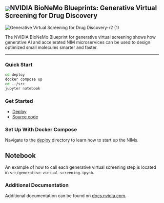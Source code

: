 <h2><img align="center" src="https://github.com/NVIDIA-BioNeMo-blueprints/generative-virtual-screening/blob/main/nvidia-logo.png?raw=true">NVIDIA BioNeMo Blueprints: Generative Virtual Screening for Drug Discovery</h2>

![Generative Virtual Screening for Drug Discovery-r2 (1)](https://github.com/user-attachments/assets/dbb1795a-7e3f-4363-9b20-4bc4d67d04bb)

The NVIDIA BioNeMo Blueprint for generative virtual screening shows how generative AI and accelerated NIM microservices can be used to design optimized small molecules smarter and faster.

<hr>

### Quick Start

```bash
cd deploy
docker compose up
cd ../src
jupyter notebook
```

### Get Started

* [Deploy](deploy/)
* [Source code](src/)

### Set Up With Docker Compose

Navigate to the [deploy](deploy/) directory to learn how to start up the NIMs.

## Notebook

An example of how to call each generative virtual screening step is located in `src/generative-virtual-screening.ipynb`.

### Additional Documentation

Additional documentation can be found on [docs.nvidia.com](https://nim-docs-staging.s3.us-west-1.amazonaws.com/bionemo-caddvs/main/overview.html).

